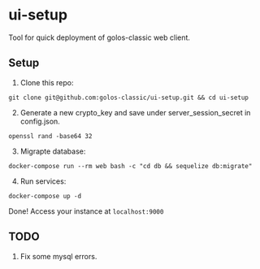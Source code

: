 # ui-setup
Tool for quick deployment of golos-classic web client.

## Setup

1. Clone this repo:  
```
git clone git@github.com:golos-classic/ui-setup.git && cd ui-setup
```

2. Generate a new crypto_key and save under server_session_secret in config.json.
```
openssl rand -base64 32
```

3. Migrapte database:  
```
docker-compose run --rm web bash -c "cd db && sequelize db:migrate"
```

4. Run services:  
```
docker-compose up -d
```

Done! Access your instance at ```localhost:9000```

## TODO
1. Fix some mysql errors.
